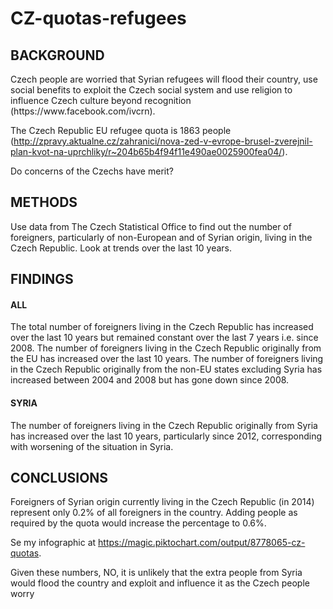 # CZ-quotas-refugees

<h2>BACKGROUND</h2>
Czech people are worried that Syrian refugees will flood their country, use social benefits to exploit the Czech social system and use religion to influence Czech culture beyond recognition (https://www.facebook.com/ivcrn).

The Czech Republic EU refugee quota is 1863 people (http://zpravy.aktualne.cz/zahranici/nova-zed-v-evrope-brusel-zverejnil-plan-kvot-na-uprchliky/r~204b65b4f94f11e490ae0025900fea04/).

Do concerns of the Czechs have merit?

<h2>METHODS</h2>
Use data from The Czech Statistical Office to find out the number of foreigners, particularly of non-European and of Syrian origin, living in the Czech Republic. 
Look at trends over the last 10 years.

<h2>FINDINGS</h2>
<h4>ALL</h4>
The total number of foreigners living in the Czech Republic has increased over the last 10 years but remained constant over the last 7 years i.e. since 2008.
The number of foreigners living in the Czech Republic originally from the EU has increased over the last 10 years.
The number of foreigners living in the Czech Republic originally from the non-EU states excluding Syria has increased between 2004 and 2008 but has gone down since 2008.
<h4>SYRIA</h4>
The number of foreigners living in the Czech Republic originally from Syria has increased over the last 10 years, particularly since 2012, corresponding with worsening of the situation in Syria.

<h2>CONCLUSIONS</h2>
Foreigners of Syrian origin currently living in the Czech Republic (in 2014) represent only 0.2% of all foreigners in the country. Adding people as required by the quota would increase the percentage to 0.6%.

Se my infographic at https://magic.piktochart.com/output/8778065-cz-quotas.

Given these numbers, NO, it is unlikely that the extra people from Syria would flood the country and exploit and influence it as the Czech people worry
